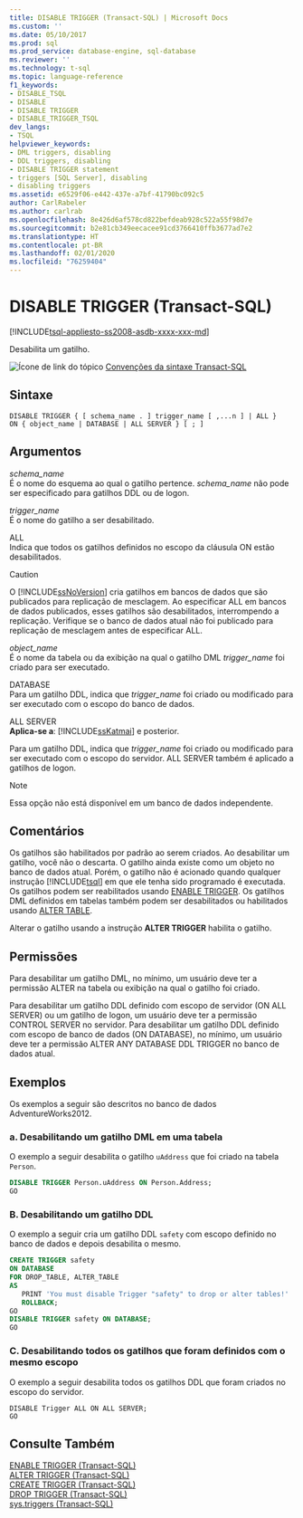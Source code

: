 ```yaml
---
title: DISABLE TRIGGER (Transact-SQL) | Microsoft Docs
ms.custom: ''
ms.date: 05/10/2017
ms.prod: sql
ms.prod_service: database-engine, sql-database
ms.reviewer: ''
ms.technology: t-sql
ms.topic: language-reference
f1_keywords:
- DISABLE_TSQL
- DISABLE
- DISABLE TRIGGER
- DISABLE_TRIGGER_TSQL
dev_langs:
- TSQL
helpviewer_keywords:
- DML triggers, disabling
- DDL triggers, disabling
- DISABLE TRIGGER statement
- triggers [SQL Server], disabling
- disabling triggers
ms.assetid: e6529f06-e442-437e-a7bf-41790bc092c5
author: CarlRabeler
ms.author: carlrab
ms.openlocfilehash: 8e426d6af578cd822befdeab928c522a55f98d7e
ms.sourcegitcommit: b2e81cb349eecacee91cd3766410ffb3677ad7e2
ms.translationtype: HT
ms.contentlocale: pt-BR
ms.lasthandoff: 02/01/2020
ms.locfileid: "76259404"
---
```

# <a name="disable-trigger-transact-sql"></a>DISABLE TRIGGER (Transact-SQL)
[!INCLUDE[tsql-appliesto-ss2008-asdb-xxxx-xxx-md](../../includes/tsql-appliesto-ss2008-asdb-xxxx-xxx-md.md)]

  Desabilita um gatilho.  
  
 ![Ícone de link do tópico](../../database-engine/configure-windows/media/topic-link.gif "Ícone de link do tópico") [Convenções da sintaxe Transact-SQL](../../t-sql/language-elements/transact-sql-syntax-conventions-transact-sql.md)  
  
## <a name="syntax"></a>Sintaxe  
  
```  
DISABLE TRIGGER { [ schema_name . ] trigger_name [ ,...n ] | ALL }  
ON { object_name | DATABASE | ALL SERVER } [ ; ]  
```  
  
## <a name="arguments"></a>Argumentos  
 *schema_name*  
 É o nome do esquema ao qual o gatilho pertence. *schema_name* não pode ser especificado para gatilhos DDL ou de logon.  
  
 *trigger_name*  
 É o nome do gatilho a ser desabilitado.  
  
 ALL  
 Indica que todos os gatilhos definidos no escopo da cláusula ON estão desabilitados.  
  
> [!CAUTION]  
>  O [!INCLUDE[ssNoVersion](../../includes/ssnoversion-md.md)] cria gatilhos em bancos de dados que são publicados para replicação de mesclagem. Ao especificar ALL em bancos de dados publicados, esses gatilhos são desabilitados, interrompendo a replicação. Verifique se o banco de dados atual não foi publicado para replicação de mesclagem antes de especificar ALL.  
  
 *object_name*  
 É o nome da tabela ou da exibição na qual o gatilho DML *trigger_name* foi criado para ser executado.  
  
 DATABASE  
 Para um gatilho DDL, indica que *trigger_name* foi criado ou modificado para ser executado com o escopo do banco de dados.  
  
 ALL SERVER  
 **Aplica-se a**: [!INCLUDE[ssKatmai](../../includes/sskatmai-md.md)] e posterior.  
  
 Para um gatilho DDL, indica que *trigger_name* foi criado ou modificado para ser executado com o escopo do servidor. ALL SERVER também é aplicado a gatilhos de logon.  
  
> [!NOTE]  
>  Essa opção não está disponível em um banco de dados independente.  
  
## <a name="remarks"></a>Comentários  
 Os gatilhos são habilitados por padrão ao serem criados. Ao desabilitar um gatilho, você não o descarta. O gatilho ainda existe como um objeto no banco de dados atual. Porém, o gatilho não é acionado quando qualquer instrução [!INCLUDE[tsql](../../includes/tsql-md.md)] em que ele tenha sido programado é executada. Os gatilhos podem ser reabilitados usando [ENABLE TRIGGER](../../t-sql/statements/enable-trigger-transact-sql.md). Os gatilhos DML definidos em tabelas também podem ser desabilitados ou habilitados usando [ALTER TABLE](../../t-sql/statements/alter-table-transact-sql.md).  
  
 Alterar o gatilho usando a instrução **ALTER TRIGGER** habilita o gatilho.  
  
## <a name="permissions"></a>Permissões  
 Para desabilitar um gatilho DML, no mínimo, um usuário deve ter a permissão ALTER na tabela ou exibição na qual o gatilho foi criado.  
  
 Para desabilitar um gatilho DDL definido com escopo de servidor (ON ALL SERVER) ou um gatilho de logon, um usuário deve ter a permissão CONTROL SERVER no servidor. Para desabilitar um gatilho DDL definido com escopo de banco de dados (ON DATABASE), no mínimo, um usuário deve ter a permissão ALTER ANY DATABASE DDL TRIGGER no banco de dados atual.  
  
## <a name="examples"></a>Exemplos  
Os exemplos a seguir são descritos no banco de dados AdventureWorks2012.
  
### <a name="a-disabling-a-dml-trigger-on-a-table"></a>a. Desabilitando um gatilho DML em uma tabela  
 O exemplo a seguir desabilita o gatilho `uAddress` que foi criado na tabela `Person`.  
  
```sql  
DISABLE TRIGGER Person.uAddress ON Person.Address;  
GO  
```  
  
### <a name="b-disabling-a-ddl-trigger"></a>B. Desabilitando um gatilho DDL  
 O exemplo a seguir cria um gatilho DDL `safety` com escopo definido no banco de dados e depois desabilita o mesmo.  
  
```sql  
CREATE TRIGGER safety   
ON DATABASE   
FOR DROP_TABLE, ALTER_TABLE   
AS   
   PRINT 'You must disable Trigger "safety" to drop or alter tables!'   
   ROLLBACK;  
GO  
DISABLE TRIGGER safety ON DATABASE;  
GO  
```  
  
### <a name="c-disabling-all-triggers-that-were-defined-with-the-same-scope"></a>C. Desabilitando todos os gatilhos que foram definidos com o mesmo escopo  
 O exemplo a seguir desabilita todos os gatilhos DDL que foram criados no escopo do servidor.  
  
```  
DISABLE Trigger ALL ON ALL SERVER;  
GO  
```  
  
## <a name="see-also"></a>Consulte Também  
 [ENABLE TRIGGER &#40;Transact-SQL&#41;](../../t-sql/statements/enable-trigger-transact-sql.md)   
 [ALTER TRIGGER &#40;Transact-SQL&#41;](../../t-sql/statements/alter-trigger-transact-sql.md)   
 [CREATE TRIGGER &#40;Transact-SQL&#41;](../../t-sql/statements/create-trigger-transact-sql.md)   
 [DROP TRIGGER &#40;Transact-SQL&#41;](../../t-sql/statements/drop-trigger-transact-sql.md)   
 [sys.triggers &#40;Transact-SQL&#41;](../../relational-databases/system-catalog-views/sys-triggers-transact-sql.md)  
  
  
